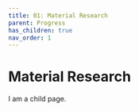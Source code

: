 ```yaml
---
title: 01: Material Research
parent: Progress
has_children: true
nav_order: 1
---
```


# Material Research

I am a child page.
